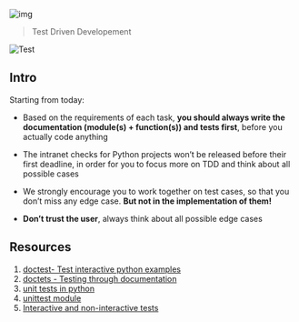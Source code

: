 ![img](https://assets.imaginablefutures.com/media/images/ALX_Logo.max-200x150.png)
> Test Driven Developement 

![Test](https://s3.amazonaws.com/intranet-projects-files/holbertonschool-higher-level_programming+/246/giphy-4.gif)

## Intro 
Starting from today:
- Based on the requirements of each task, __you should always write the documentation (module(s) + function(s)) and tests first__, before you actually code anything

- The intranet checks for Python projects won’t be released before their first deadline, in order for you to focus more on TDD and think about all possible cases

- We strongly encourage you to work together on test cases, so that you don’t miss any edge case. __But not in the implementation of them!__

- __Don’t trust the user__, always think about all possible edge cases

## Resources
1. [doctest- Test interactive python examples](https://docs.python.org/3.4/library/doctest.html)
2. [doctets - Testing through documentation](https://pymotw.com/3/doctest/)
3. [unit tests in python](https://www.youtube.com/watch?v=1Lfv5tUGsn8)
4. [unittest module](https://www.youtube.com/watch?v=6tNS--WetLI)
5. [Interactive and non-interactive tests](https://mattermost.com/blog/testing-python-understanding-doctest-and-unittest/)